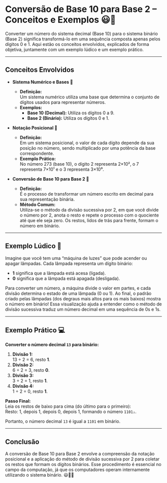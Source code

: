 # Conversão de Base 10 para Base 2 – Conceitos e Exemplos 😃🔢

Converter um número do sistema decimal (Base 10) para o sistema binário (Base 2) significa transformá-lo em uma sequência composta apenas pelos dígitos 0 e 1. Aqui estão os conceitos envolvidos, explicados de forma objetiva, juntamente com um exemplo lúdico e um exemplo prático.

---

## Conceitos Envolvidos

- **Sistema Numérico e Bases 📐**  
  - **Definição:**  
    Um sistema numérico utiliza uma base que determina o conjunto de dígitos usados para representar números.  
  - **Exemplos:**  
    - **Base 10 (Decimal):** Utiliza os dígitos 0 a 9.  
    - **Base 2 (Binário):** Utiliza os dígitos 0 e 1.

- **Notação Posicional 🔣**  
  - **Definição:**  
    Em um sistema posicional, o valor de cada dígito depende da sua posição no número, sendo multiplicado por uma potência da base correspondente.  
  - **Exemplo Prático:**  
    No número 273 (base 10), o dígito 2 representa 2×10², o 7 representa 7×10¹ e o 3 representa 3×10⁰.

- **Conversão de Base 10 para Base 2 🔄**  
  - **Definição:**  
    É o processo de transformar um número escrito em decimal para sua representação binária.  
  - **Método Comum:**  
    Utiliza-se o método da divisão sucessiva por 2, em que você divide o número por 2, anota o resto e repete o processo com o quociente até que ele seja zero. Os restos, lidos de trás para frente, formam o número em binário.

---

## Exemplo Lúdico 🎲

Imagine que você tem uma “máquina de luzes” que pode acender ou apagar lâmpadas. Cada lâmpada representa um dígito binário:  
- **1** significa que a lâmpada está acesa (ligada).  
- **0** significa que a lâmpada está apagada (desligada).

Para converter um número, a máquina divide o valor em partes, e cada divisão determina o estado de uma lâmpada (0 ou 1). Ao final, o padrão criado pelas lâmpadas (dos degraus mais altos para os mais baixos) mostra o número em binário! Essa visualização ajuda a entender como o método de divisão sucessiva traduz um número decimal em uma sequência de 0s e 1s.

---

## Exemplo Prático 💻

**Converter o número decimal `13` para binário:**

1. **Divisão 1:**  
   13 ÷ 2 = 6, resto **1**.  
2. **Divisão 2:**  
   6 ÷ 2 = 3, resto **0**.  
3. **Divisão 3:**  
   3 ÷ 2 = 1, resto **1**.  
4. **Divisão 4:**  
   1 ÷ 2 = 0, resto **1**.

**Passo Final:**  
Leia os restos de baixo para cima (do último para o primeiro):  
Resto: 1, depois 1, depois 0, depois 1, formando o número `1101₂`.

Portanto, o número decimal `13` é igual a `1101` em binário.

---

## Conclusão

A conversão de Base 10 para Base 2 envolve a compreensão da notação posicional e a aplicação do método de divisão sucessiva por 2 para coletar os restos que formam os dígitos binários. Esse procedimento é essencial no campo da computação, já que os computadores operam internamente utilizando o sistema binário. 😃🔢💡